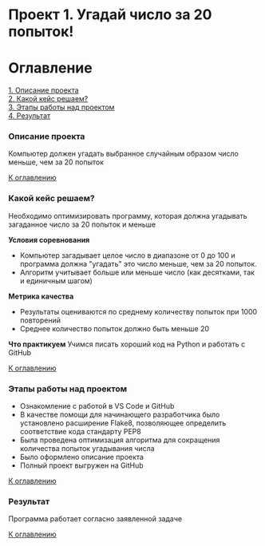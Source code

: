 # Проект 1. Угадай число за 20 попыток!

# Оглавление
[1. Описание проекта](https://github.com/Darya-Pol/homework_data/tree/main/Progect%201#описание-проекта)\
[2. Какой кейс решаем?](https://github.com/Darya-Pol/homework_data/tree/main/Progect%201#какой-кейс-решаем)\
[3. Этапы работы над проектом](https://github.com/Darya-Pol/homework_data/tree/main/Progect%201#этапы-работы-над-проектом)\
[4. Результат](https://github.com/Darya-Pol/homework_data/tree/main/Progect%201#результат)

### Описание проекта
Компьютер должен угадать выбранное случайным образом число меньше, чем за 20 попыток

[К оглавлению](https://github.com/Darya-Pol/homework_data/tree/main/Progect%201#оглавление)

### Какой кейс решаем?
Необходимо оптимизировать программу, которая должна угадывать загаданное число за 20 попыток и меньше

**Условия соревнования**
- Компьютер загадывает целое число в диапазоне от 0 до 100 и программа должна "угадать" это число меньше, чем за 20 попыток.
- Алгоритм учитывает больше или меньше число (как десятками, так и единичным шагом)

**Метрика качества**
- Результаты оцениваются по среднему количеству попыток при 1000 повторений
- Среднее количество попыток должно быть меньше 20

**Что практикуем**
Учимся писать хороший код на Python и работать с GitHub

[К оглавлению](https://github.com/Darya-Pol/homework_data/tree/main/Progect%201#оглавление)

### Этапы работы над проектом
- Ознакомление с работой в VS Code и GitHub
- В качестве помощи для начинающего разработчика было установлено расширение Flake8, позволяющее определить соответствие кода стандарту PEP8
- Была проведена оптимизация алгоритма для сокращения количества попыток угадывания числа
- Было оформлено описание проекта
- Полный проект выгружен на GitHub

[К оглавлению](https://github.com/Darya-Pol/homework_data/tree/main/Progect%201#оглавление)

### Результат
Программа работает согласно заявленной задаче

[К оглавлению](https://github.com/Darya-Pol/homework_data/tree/main/Progect%201#оглавление)
